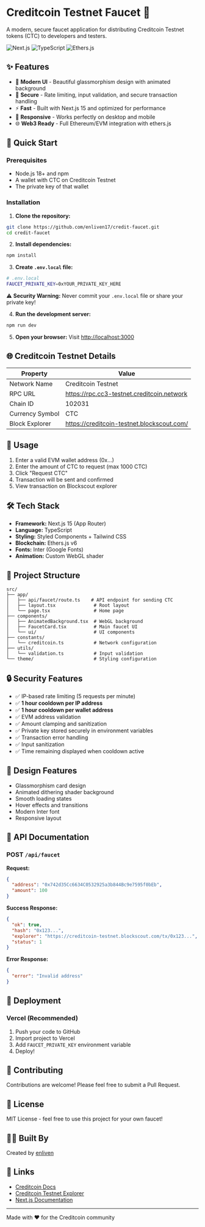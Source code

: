 # Creditcoin Testnet Faucet 🚰

A modern, secure faucet application for distributing Creditcoin Testnet tokens (CTC) to developers and testers.

![Next.js](https://img.shields.io/badge/Next.js-15.5.4-black)
![TypeScript](https://img.shields.io/badge/TypeScript-5.0-blue)
![Ethers.js](https://img.shields.io/badge/Ethers.js-v6-purple)

## ✨ Features

- 🎨 **Modern UI** - Beautiful glassmorphism design with animated background
- 🔐 **Secure** - Rate limiting, input validation, and secure transaction handling
- ⚡ **Fast** - Built with Next.js 15 and optimized for performance
- 📱 **Responsive** - Works perfectly on desktop and mobile
- 🌐 **Web3 Ready** - Full Ethereum/EVM integration with ethers.js

## 🚀 Quick Start

### Prerequisites

- Node.js 18+ and npm
- A wallet with CTC on Creditcoin Testnet
- The private key of that wallet

### Installation

1. **Clone the repository:**
```bash
git clone https://github.com/enliven17/credit-faucet.git
cd credit-faucet
```

2. **Install dependencies:**
```bash
npm install
```

3. **Create `.env.local` file:**
```bash
# .env.local
FAUCET_PRIVATE_KEY=0xYOUR_PRIVATE_KEY_HERE
```

⚠️ **Security Warning:** Never commit your `.env.local` file or share your private key!

4. **Run the development server:**
```bash
npm run dev
```

5. **Open your browser:**
Visit [http://localhost:3000](http://localhost:3000)

## 🌐 Creditcoin Testnet Details

| Property | Value |
|----------|-------|
| Network Name | Creditcoin Testnet |
| RPC URL | https://rpc.cc3-testnet.creditcoin.network |
| Chain ID | 102031 |
| Currency Symbol | CTC |
| Block Explorer | https://creditcoin-testnet.blockscout.com/ |

## 📖 Usage

1. Enter a valid EVM wallet address (0x...)
2. Enter the amount of CTC to request (max 1000 CTC)
3. Click "Request CTC"
4. Transaction will be sent and confirmed
5. View transaction on Blockscout explorer

## 🛠 Tech Stack

- **Framework:** Next.js 15 (App Router)
- **Language:** TypeScript
- **Styling:** Styled Components + Tailwind CSS
- **Blockchain:** Ethers.js v6
- **Fonts:** Inter (Google Fonts)
- **Animation:** Custom WebGL shader

## 📁 Project Structure

```
src/
├── app/
│   ├── api/faucet/route.ts    # API endpoint for sending CTC
│   ├── layout.tsx              # Root layout
│   └── page.tsx                # Home page
├── components/
│   ├── AnimatedBackground.tsx  # WebGL background
│   ├── FaucetCard.tsx          # Main faucet UI
│   └── ui/                     # UI components
├── constants/
│   └── creditcoin.ts           # Network configuration
├── utils/
│   └── validation.ts           # Input validation
└── theme/                      # Styling configuration
```

## 🔒 Security Features

- ✅ IP-based rate limiting (5 requests per minute)
- ✅ **1 hour cooldown per IP address**
- ✅ **1 hour cooldown per wallet address**
- ✅ EVM address validation
- ✅ Amount clamping and sanitization
- ✅ Private key stored securely in environment variables
- ✅ Transaction error handling
- ✅ Input sanitization
- ✅ Time remaining displayed when cooldown active

## 🎨 Design Features

- Glassmorphism card design
- Animated dithering shader background
- Smooth loading states
- Hover effects and transitions
- Modern Inter font
- Responsive layout

## 📝 API Documentation

### POST `/api/faucet`

**Request:**
```json
{
  "address": "0x742d35Cc6634C0532925a3b844Bc9e7595f0bEb",
  "amount": 100
}
```

**Success Response:**
```json
{
  "ok": true,
  "hash": "0x123...",
  "explorer": "https://creditcoin-testnet.blockscout.com/tx/0x123...",
  "status": 1
}
```

**Error Response:**
```json
{
  "error": "Invalid address"
}
```

## 🚀 Deployment

### Vercel (Recommended)

1. Push your code to GitHub
2. Import project to Vercel
3. Add `FAUCET_PRIVATE_KEY` environment variable
4. Deploy!

## 🤝 Contributing

Contributions are welcome! Please feel free to submit a Pull Request.

## 📄 License

MIT License - feel free to use this project for your own faucet!

## 👨‍💻 Built By

Created by [enliven](https://github.com/enliven17)

## 🔗 Links

- [Creditcoin Docs](https://docs.creditcoin.org/)
- [Creditcoin Testnet Explorer](https://creditcoin-testnet.blockscout.com/)
- [Next.js Documentation](https://nextjs.org/docs)

---

Made with ❤️ for the Creditcoin community
